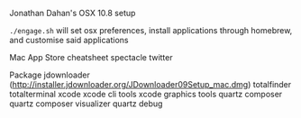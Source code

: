Jonathan Dahan's OSX 10.8 setup

`./engage.sh` will set osx preferences, install applications through homebrew, and customise said applications

Mac App Store
  cheatsheet
  spectacle
  twitter

Package
  jdownloader (http://installer.jdownloader.org/JDownloader09Setup_mac.dmg)
  totalfinder
  totalterminal
  xcode
  xcode cli tools
  xcode graphics tools
    quartz composer
    quartz composer visualizer
    quartz debug